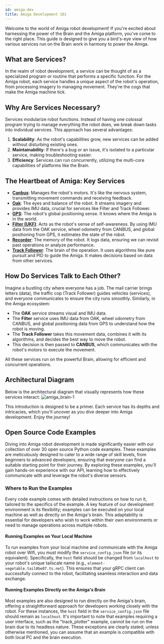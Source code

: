 ```yaml
---
id: amiga-dev
title: Amiga Development 101
---
```


Welcome to the world of Amiga robot development!
If you're excited about harnessing the power of the Brain and the Amiga platform,
you've come to the right place.
This guide is designed to give you a bird's-eye view of how various services run on the Brain
work in harmony to power the Amiga.

## What are Services?

In the realm of robot development, a service can be thought of as a specialized program or
routine that performs a specific function.
For the Amiga robot, each service handles a unique aspect of the robot's operation, from processing
imagery to managing movement.
They're the cogs that make the Amiga machine tick.

## Why Are Services Necessary?

Services modularize robot functions.
Instead of having one colossal program trying to manage everything the robot does,
we break down tasks into individual services.
This approach has several advantages:

1. **Scalability**: As the robot's capabilities grow, new services can be added without
disturbing existing ones.
2. **Maintainability**: If there's a bug or an issue, it's isolated to a particular service,
making troubleshooting easier.
3. **Efficiency**: Services can run concurrently, utilizing the multi-core capabilities of
platforms like the Brain.

## The Heartbeat of Amiga: Key Services

- [**Canbus**](/docs/concepts/canbus_service/): Manages the robot's motors.
It's like the nervous system, transmitting movement commands and receiving feedback.
- [**Oak**](/docs/concepts/oak_service/): The eyes and balance of the robot.
It streams imagery and provides IMU data, crucial for services like Filter and Track Follower.
- [**GPS**](/docs/concepts/gps_service/): The robot's global positioning sense.
It knows where the Amiga is in the world.
- [**Filter (UKF)**](/docs/concepts/filter_service/): Acts as the robot's sense of self-awareness.
By using IMU data from the OAK service, wheel odometry from CANBUS, and global positioning from GPS,
it estimates the state of the robot.
- [**Recorder**](/docs/concepts/recorder_service/): The memory of the robot.
It logs data, ensuring we can revisit past operations or analyze performance.
- [**Track Follower**](/docs/concepts/track_follower_service/): The brain of the operation.
It uses algorithms like pure pursuit and PID to guide the Amiga.
It makes decisions based on data from other services.

## How Do Services Talk to Each Other?

Imagine a bustling city where everyone has a job. The mail carrier brings letters (data),
the traffic cop (Track Follower) guides vehicles (services),
and everyone communicates to ensure the city runs smoothly.
Similarly, in the Amiga ecosystem:

- The **OAK** service streams visual and IMU data.
- The **Filter** service uses IMU data from OAK, wheel odometry from CANBUS, and global positioning
data from GPS to understand how the robot is moving.
- The **Track Follower** takes this movement data, combines it with its algorithms, and decides
the best way to move the robot.
- This decision is then passed to **CANBUS**, which communicates with the robot's motors to
execute the movement.

All these services run on the powerful Brain, allowing for efficient and concurrent operations.

## Architectural Diagram

Below is the architectural diagram that visually represents how these services interact:
![amiga_brain-1](https://github.com/farm-ng/amiga-dev-kit/assets/5157099/a7d5d95f-a94d-40a9-8df0-3c0c9084c2fa)

This introduction is designed to be a primer.
Each service has its depths and intricacies, which you'll uncover as you dive deeper into Amiga development.
Enjoy the journey!

## Open Source Code Examples

Diving into Amiga robot development is made significantly easier with our collection of over
30 open source Python code examples.
These examples are meticulously designed to cater to a wide range of skill levels, from beginners
to advanced developers, ensuring that everyone can find a suitable starting point for their journey.
By exploring these examples, you'll gain hands-on experience with our API, learning how to effectively
communicate with and leverage the robot's diverse sensors.

### Where to Run the Examples

Every code example comes with detailed instructions on how to run it, tailored to the specifics of
the example.
A key feature of our development environment is its flexibility; examples can be executed on your
local machine as well as directly on the Amiga's brain.
This adaptability is essential for developers who wish to work within their own environments or
need to manage operations across multiple robots.

#### Running Examples on Your Local Machine

To run examples from your local machine and communicate with the Amiga robot over Wifi, you must
modify the `service_config.json` file (or its equivalent).
Specifically, the `host` field should be changed from `localhost` to your robot's unique tailscale name
(e.g., `element-vegetable.tail0be07.ts.net`).
This ensures that your gRPC client can successfully connect to the robot, facilitating seamless
interaction and data exchange.

#### Running Examples Directly on the Amiga's Brain

Most examples are also designed to run directly on the Amiga's brain, offering a straightforward
approach for developers working closely with the robot.
For these instances, the `host` field in the `service_config.json` file should remain as `localhost`.
It's important to note that examples requiring a user interface, such as the "track_plotter" example,
cannot be run on the brain due to its headless nature.
These exceptions are clearly stated; unless otherwise mentioned, you can assume that an example is
compatible with both local PC and the brain execution.
